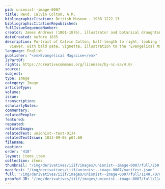 ```yaml
---
pid: unionist--image-0007
title: Revd. Calvin Colton, A.M.
bibliographicCitation: British Museum - 1938 1222.13
bibliographicCitationRepublished: 
fullIssueSequenceNumber: 
creator: James Andrews (1801-1876), illustrator and botanical draughtsman
dateCreated: before 1835
description: Portrait of Calvin Colton, half-length to right, looking towards the
  viewer, with bald pate; vignette; illustration to the 'Evangelical Magazine'.
language: English
publisher: "<em>Evangelical Magazine</em>"
IsPartOf: 
rights: https://creativecommons.org/licenses/by-nc-sa/4.0/
source: 
subject: 
type: Image
category: Image
articleType: 
volume: 
issue: 
transcription: 
scholarlyNotes: 
commentary: 
relatedPeople: 
featured: 
repeated: 
relatedImage: 
relatedText: unionist--text-0134
relatedTextIssue: 1833-09-05 p04.60
filename: 
caption: 
order: '418'
layout: items_item
collection: items
thumbnail: "/img/derivatives/iiif/images/unionist--image-0007/full/250,/0/default.jpg"
manifest: "/img/derivatives/iiif/unionist--image-0007/manifest.json"
full: "/img/derivatives/iiif/images/unionist--image-0007/full/1140,/0/default.jpg"
proofed JR: "/img/derivatives/iiif/images/unionist--image-0007/full/1140,/0/default.jpg"
---
```

